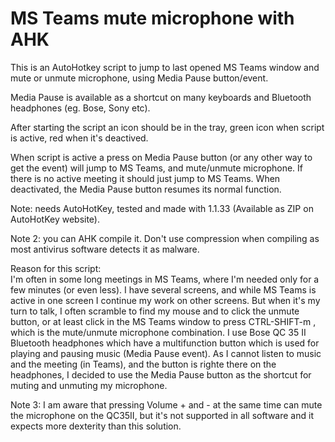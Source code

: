 # MS Teams mute microphone with AHK

This is an AutoHotkey script to jump to last opened MS Teams window and mute or unmute microphone, using Media Pause button/event. 

Media Pause is available as a shortcut on many keyboards and Bluetooth headphones (eg. Bose, Sony etc).

After starting the script an icon should be in the tray, green icon when script is active, red when it's deactived. 

When script is active a press on Media Pause button (or any other way to get the event) will jump to MS Teams, and mute/unmute microphone. If there is no active meeting it should just jump to MS Teams. When deactivated, the Media Pause button resumes its normal function.

Note: needs AutoHotKey, tested and made with 1.1.33 (Available as ZIP on AutoHotKey website).

Note 2: you can AHK compile it. Don't use compression when compiling as most antivirus software detects it as malware.

Reason for this script:<br />
I'm often in some long meetings in MS Teams, where I'm needed only for a few minutes (or even less). I have several screens, and while MS Teams is active in one screen I continue my work on other screens. But when it's my turn to talk, I often scramble to find my mouse and to click the unmute button, or at least click in the MS Teams window to press CTRL-SHIFT-m , which is the mute/unmute microphone combination.
I use Bose QC 35 II Bluetooth headphones which have a multifunction button which is used for playing and pausing music (Media Pause event). As I cannot listen to music and the meeting (in Teams), and the button is righte there on the headphones, I decided to use the Media Pause button as the shortcut for muting and unmuting my microphone. 

Note 3: I am aware that pressing Volume + and - at the same time can mute the microphone on the QC35II, but it's not supported in all software and it expects more dexterity than this solution.

